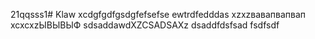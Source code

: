 21qqsss1# Klaw
xcdgfgdfgsdgfefsefse
ewtrdfedddas
xzxzвавапвапвап
xcxcxzЫВЫВЫФ
sdsaddawdXZCSADSAXz
dsaddfdsfsad
fsdfsdf
